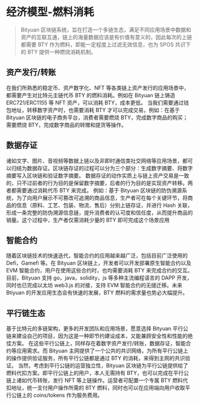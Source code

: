 # 经济模型-燃料消耗

> Bityuan 区块链系统，旨在打造一个多链生态，满足不同应用场景中数据和资产的互联互通，链上的海量数据应该是有价值有意义的，因此每次的上链都需要 BTY 作为燃料，即能一定程度上过滤无效信息，也为 SPOS 共识下的 BTY 提供一种燃烧消耗机制。

## 资产发行/转账

在我们所熟悉的稳定币、资产数字化、NFT 等各类链上资产发行的应用场景中，都需要产生对比特元主链代币 BTY 的燃料消耗。例如在 Bityuan 链上铸造 ERC721/ERC1155 等 NFT 资产，可以消耗 BTY，成本更低。
当我们需要通过钱包地址，转移数字资产时，也需要消耗 BTY 才可以完成交易，例如：在基于 Bityuan 区块链的电子商务平台，消费者需要燃烧 BTY，完成数字商品的购买；需要燃烧 BTY，完成数字商品的转赠和提货等操作。

## 数据存证

诸如文字、图片、音视频等数据上链以及非即时通信类社交网络等应用场景，都可以归结为数据存证。区块链存证的过程可以分为三个部分：生成数字摘要、将数字摘要写入区块链和验证数字摘要。
数据存证的动作实质上与链上资产交易是一致的，只不过前者的行为目的是保留数字摘要，后者的行为目的是实现资产转移。两者都需要通过消耗代币 BTY 来完成。
例如：基于 Bityuan 区块链的防伪溯源系统，为了向用户展示不可篡改可追溯的商品信息，生产者可在每个关键环节，将商品的信息（原料、工艺、包装、物流、售后）分别上链存证，并进行 Hash 关联，形成一条完整的防伪溯源信息链，提升消费者的认可度和信任度，从而提升商品的销量。这个过程中，生产者仅需消耗少量的 BTY 即可完成这个场景应用

## 智能合约

随着区块链技术的快速迭代，智能合约的应用越来越广泛，包括目前广泛使用的 Defi，Gamefi 等。在 Bityuan 区块链上，开发者可以开发部署原生智能合约以及 EVM 智能合约，用户在使用这些合约时，也均需要消耗 BTY 来完成合约的交互。
目前，Bityuan 支持 go，java，solidity，js 等多种主流编程语言的 DAPP 开发，同时也已完成以太坊 web3.js 的对接，支持 EVM 智能合约的无缝迁移。未来 Btiyuan 的开发应用生态会有快速的发展，BTY 燃料的需求量也势必大幅提升。

## 平行链生态

基于比特元的多链架构，更多的开发团队和应用场景，愿意选择 Bityuan 平行公链来建设自己的项目，因为这是一种即节约建设成本，又能兼顾安全性和性能的绝佳方案。
在这些平行公链上，同样存在着数字资产发行/转账，数据存证，智能合约等应用需求。而 Bityuan 主网提供了一个公共的共识网络，为所有平行公链上的操作提供验证服务，所有平行公链都是通过 BTY 的消耗，来得到主网的共识验证。
当然，考虑到平行公链的运营独立性，Bityuan 区块链为平行公链提供给了燃料代扣方案。即平行公链上的用户，本人无需持有 BTY，也可以完成在平行公链上诸如代币转账，发行 NFT 等上链操作。运营者可配置一个专属 BTY 燃料代扣地址，统一支付用户操作所需的 BTY 燃料，同时也可以在应用端向用户收取平行公链上的 coins/tokens 作为服务费用。
